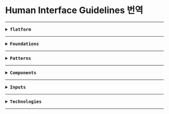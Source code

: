 <h1>Human Interface Guidelines 번역</h1>

---
<details>
<summary><h3><code>flatform</code></h3></summary>

- <a href="./Flatforms/Overview.md">Overview</a>
- <a href="./Designing_for_iOS.md">Designing for iOS</a>
- <a href="./Designing_for_iPadOS.md">Designing for iPadOS</a>
- <a href="./Designing_for_macOS.md">Designing for macOS</a>
- <a href="./Designing_for_tvOS.md">Designing for tvOS</a>
- <a href="./Designing_for_watchOS.md">Designing for watchOS</a>

</details>

---

<details>
<summary><h3><code>Foundations</code></h3></summary>

- <a href="">Overview</a>
- <a href="">Accessibility</a>
- <a href="">App icons</a>
- <a href="">Branding</a>
- <a href="">Color</a>
- <a href="">Dark Mode</a>
- <a href="">Icons</a>
- <a href="">Images</a>
- <a href="">Inclusion</a>
- <a href="">Layout</a>
- <a href="">Materials</a>
- <a href="">Motion</a>
- <a href="">Right to left</a>
- <a href="">SF Symbols</a>
- <a href="">Typography</a>

</details>

---

<details>
<summary><h3><code>Patterns</code></h3></summary>

- <a href="">Overview</a>
- <a href="">Accessing private data</a>
- <a href="">Drag and drop</a>
- <a href="">Entering data</a>
- <a href="">Feedback</a>
- <a href="">File management</a>
- <a href="">Going full screen</a>
- <a href="">Launching</a>
- <a href="">Live-viewing apps</a>
- <a href="">Loading</a>
- <a href="">Managing accounts</a>
- <a href="">Managing notifications</a>
- <a href="">Modality</a>
- <a href="">Multitasking</a>
- <a href="">Offering help</a>
- <a href="">Onboarding</a>
- <a href="">Playing audio</a>
- <a href="">Playing haptics</a>
- <a href="">Playing video</a>
- <a href="">Printing</a>
- <a href="">Ratings and reviews</a>
- <a href="">Searching</a>
- <a href="">Settings</a>
- <a href="">Undo and redo</a>
- <a href="">Workouts</a>

</details>

---

<details>
<summary><h3><code>Components</code></h3></summary>

- <a href="">All components</a>
- <a href="">Content</a>
- <a href="">Layout and organization</a>
- <a href="">Menus and actions</a>
- <a href="">Navigation and search</a>
- <a href="">Presentation</a>
- <a href="">Selection and input</a>
- <a href="">Status</a>
- <a href="">System experiences</a>

</details>

---

<details>
<summary><h3><code>Inputs</code></h3></summary>

- <a href="">Overview</a>
- <a href="">Apple Pencil and Scribble</a>
- <a href="">Digital Crown</a>
- <a href="">Focus and selection</a>
- <a href="">Game controllers</a>
- <a href="">Gyro and accelerometer</a>
- <a href="">Keyboards</a>
- <a href="">Pointing devices</a>
- <a href="">Remotes</a>
- <a href="">Spatial interactions</a>
- <a href="">Touch Bar</a>
- <a href="">Touchscreen gestures</a>

</details>

---

<details>
<summary><h3><code>Technologies</code></h3></summary>

- <a href="">All technologies</a>
- <a href="">AirPlay</a>
- <a href="">Always On</a>
- <a href="">App Clips</a>
- <a href="">Apple Pay</a>
- <a href="">Augmented reality</a>
- <a href="">CareKit</a>
- <a href="">CarPlay</a>
- <a href="">Game Center</a>
- <a href="">HealthKit</a>
- <a href="">HomeKit</a>
- <a href="">iCloud</a>
- <a href="">In-app purchase</a>
- <a href="">Live Photos</a>
- <a href="">Mac Catalyst</a>
- <a href="">Machine learning</a>
- <a href="">Maps</a>
- <a href="">Messages for Business</a>
- <a href="">NFC</a>
- <a href="">Photo editing</a>
- <a href="">ResearchKit</a>
- <a href="">SharePlay</a>
- <a href="">ShazamKit</a>
- <a href="">Sign in with Apple</a>
- <a href="">Siri</a>
- <a href="">Tap to Pay on iPhone</a>
- <a href="">Wallet</a>

</details>

---

<style>
h3 {
    display: inline;
}

a {
    color: gray;
}

a:hover {
    color: white;
}
</style>

